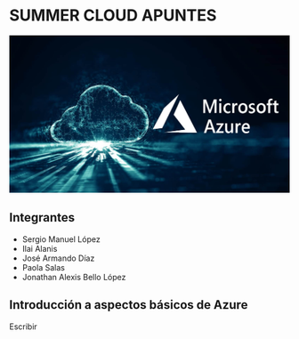 # SUMMER CLOUD APUNTES

![img-banner](README.assets/cloud-computing-azure-00.jpg)

## Integrantes

- Sergio Manuel López
- Ilai Alanis
- José Armando Díaz
- Paola Salas
- Jonathan Alexis Bello López

## Introducción a aspectos básicos de Azure

Escribir



